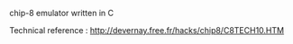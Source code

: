chip-8 emulator written in C

Technical reference :
http://devernay.free.fr/hacks/chip8/C8TECH10.HTM

